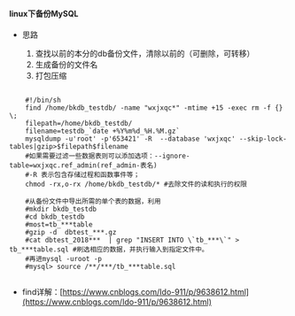 #### linux下备份MySQL
- 思路

	1. 查找以前的本分的db备份文件，清除以前的（可删除，可转移）
	2. 生成备份的文件名
	3. 打包压缩
	

```
	
	#!/bin/sh
	find /home/bkdb_testdb/ -name "wxjxqc*" -mtime +15 -exec rm -f {} \;
	filepath=/home/bkdb_testdb/
	filename=testdb_`date +%Y%m%d_%H.%M.gz`
	mysqldump -u'root' -p'653421' -R  --database 'wxjxqc' --skip-lock-tables|gzip>$filepath$filename
	#如果需要过滤一些数据表则可以添加选项：--ignore-table=wxjxqc.ref_admin(ref_admin-表名)
	#-R 表示包含存储过程和函数事件等；
	chmod -rx,o-rx /home/bkdb_testdb/* #去除文件的读和执行的权限

	#从备份文件中导出所需的单个表的数据，利用
	#mkdir bkdb_testdb
	#cd bkdb_testdb
	#most=tb_***table
	#gzip -d  dbtest_***.gz
	#cat dbtest_2018***  | grep "INSERT INTO \`tb_***\`" > tb_***table.sql #刷选相应的数据，并执行输入到指定文件中。
	#再进mysql -uroot -p
	#mysql> source /**/***/tb_***table.sql
	

```

- find详解：[https://www.cnblogs.com/Ido-911/p/9638612.html](https://www.cnblogs.com/Ido-911/p/9638612.html)